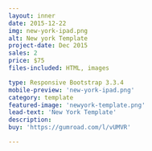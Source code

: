 ```yaml
---
layout: inner
date: 2015-12-22
img: new-york-ipad.png
alt: New york Template
project-date: Dec 2015
sales: 2
price: $75
files-included: HTML, images

type: Responsive Bootstrap 3.3.4
mobile-preview: 'new-york-ipad.png'
category: template
featured-image: 'newyork-template.png'
lead-text: 'New York Template'
description: 
buy: 'https://gumroad.com/l/vUMVR'

---
```


